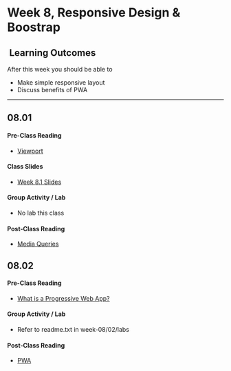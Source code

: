 # Week 8, Responsive Design & Boostrap

## <i class="fa fa-star"></i>&nbsp;Learning Outcomes ###
After this week you should be able to 

- Make simple responsive layout
- Discuss benefits of PWA
---  

## 08.01   

#### Pre-Class Reading
- [Viewport](https://developer.mozilla.org/en-US/docs/Mozilla/Mobile/Viewport_meta_tag)

#### Class Slides

- [Week 8.1 Slides](/slides/responsive-design.pdf)

#### Group Activity / Lab
- No lab this class

#### Post-Class Reading
- [Media Queries](https://www.w3schools.com/css/css_rwd_mediaqueries.asp)


## 08.02

#### Pre-Class Reading  
- [What is a Progressive Web App?](https://developer.mozilla.org/en-US/docs/Web/Progressive_web_apps/Introduction)

#### Group Activity / Lab
- Refer to readme.txt in week-08/02/labs

#### Post-Class Reading
- [PWA](https://developer.mozilla.org/en-US/docs/Web/Progressive_web_apps)

<!--
#### Part 8.2 - Bootstrap Content
- [Week 8.2 Slides](/slides/ist263-w8-2.pdf)

<!--
#### Part 8.2 - Bootstrap Layout
- [Week 8.2 Slides](/slides/ist263-w8-2.pdf)


#### Group Activity / Lab
- Complete the webpage in lab/lab2.html
- Define questions to add classes to do
    - different grids
    - vertical align
    - responsive
   

## Post-Class Reading
- [Bootstrap Typography](https://getbootstrap.com/docs/4.1/content/typography/)
- [Bootstrap Text](https://getbootstrap.com/docs/4.1/utilities/text/)
- [Boostrap Colors](https://getbootstrap.com/docs/4.1/utilities/colors/)

---  

## Homework due this week ###
1. Work on your individual project, commit update to GitHub
5. Complete SAGE survey (you will receive an email when the window opens)
6. Do the pre-class reading for next class
--> 